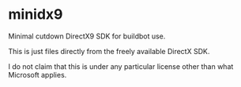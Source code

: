 minidx9
=======

Minimal cutdown DirectX9 SDK for buildbot use.

This is just files directly from the freely available DirectX SDK.

I do not claim that this is under any particular license other than what Microsoft applies.
